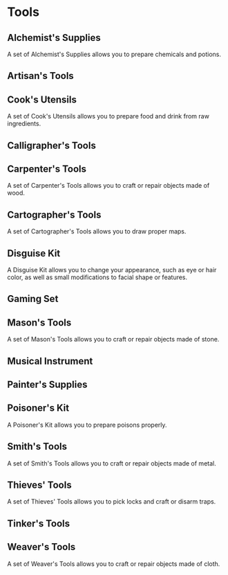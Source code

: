 # Tools

## Alchemist's Supplies

A set of Alchemist's Supplies allows you to prepare chemicals and potions.

## Artisan's Tools

## Cook's Utensils

A set of Cook's Utensils allows you to prepare food and drink from raw ingredients.

## Calligrapher's Tools

## Carpenter's Tools

A set of Carpenter's Tools allows you to craft or repair objects made of wood.

## Cartographer's Tools

A set of Cartographer's Tools allows you to draw proper maps.

## Disguise Kit

A Disguise Kit allows you to change your appearance, such as eye or hair color, as well as small modifications to facial shape or features.

## Gaming Set

## Mason's Tools

A set of Mason's Tools allows you to craft or repair objects made of stone.

## Musical Instrument

## Painter's Supplies

## Poisoner's Kit

A Poisoner's Kit allows you to prepare poisons properly.

## Smith's Tools

A set of Smith's Tools allows you to craft or repair objects made of metal.

## Thieves' Tools

A set of Thieves' Tools allows you to pick locks and craft or disarm traps.

## Tinker's Tools

## Weaver's Tools

A set of Weaver's Tools allows you to craft or repair objects made of cloth.

